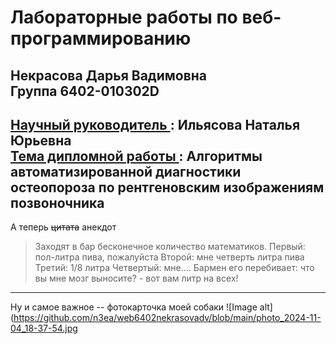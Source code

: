 # Лабораторные работы по веб-программированию
Некрасова Дарья Вадимовна  
Группа 6402-010302D
---
<ins>Научный руководитель </ins>: Ильясова Наталья Юрьевна  
<ins>Тема дипломной работы </ins>: Алгоритмы автоматизированной диагностики остеопороза по рентгеновским изображениям позвоночника
---
А теперь ~~цитата~~ анекдот
> Заходят в бар бесконечное количество математиков.
> Первый: пол-литра пива, пожалуйста
> Второй: мне четверть литра пива
> Третий: 1/8 литра
> Четвертый: мне....
> Бармен его перебивает: что вы мне мозг выносите? - вот вам литр на всех!  
---
Ну и самое важное -- фотокарточка моей собаки
![Image alt](https://github.com/n3ea/web6402nekrasovadv/blob/main/photo_2024-11-04_18-37-54.jpg
